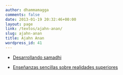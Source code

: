 ```yaml
---
author: dhammamagga
comments: false
date: 2013-01-19 20:32:46+00:00
layout: page
link: /textos/ajahn-anan/
slug: ajahn-anan
title: Ajahn Anan
wordpress_id: 41
---
```



	
  * [Desarrollando samadhi](/textos/ajahn-anan/desarrollando-samadhi/)

	
  * [Enseñanzas sencillas sobre realidades superiores](/2013/01/21/ensenanzas-sencillas-sobre-realidades-superiores/)


